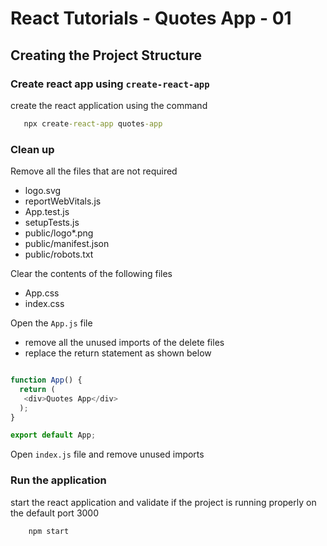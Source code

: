 # React Tutorials - Quotes App - 01

## Creating the Project Structure

### Create react app using `create-react-app`
 
 create the react application using the command
 
 ``` cmd
    npx create-react-app quotes-app
 ```

### Clean up

Remove all the files that are not required 
- logo.svg
- reportWebVitals.js
- App.test.js
- setupTests.js
- public/logo*.png
- public/manifest.json
- public/robots.txt

Clear the contents of the following files
- App.css
- index.css

Open the `App.js` file 
- remove all the unused imports of the delete files
- replace the return statement as shown below
``` Javascript

function App() {
  return (
   <div>Quotes App</div>
  );
}

export default App;

```

Open `index.js` file and remove unused imports


### Run the application 

start the react application and validate if the project is running properly on the default port 3000

``` cmd
    npm start
```

